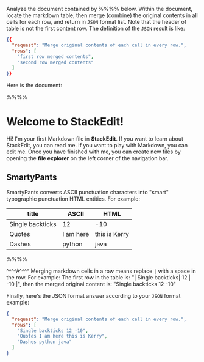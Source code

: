 Analyze the document contained by %%%% below. Within the document, locate the markdown table, then merge (combine) the original contents in all cells for each row, and return in `JSON` format list. Note that the header of table is not the first content row. The definition of the `JSON` result is like:
```json
{{
  "request": "Merge original contents of each cell in every row.",
  "rows": [
    "first row merged contents",
    "second row merged contents"
  ]
}}
```

Here is the document:

%%%%
# Welcome to StackEdit!

Hi! I'm your first Markdown file in **StackEdit**. If you want to learn about StackEdit, you can read me. If you want to play with Markdown, you can edit me. Once you have finished with me, you can create new files by opening the **file explorer** on the left corner of the navigation bar.

## SmartyPants

SmartyPants converts ASCII punctuation characters into "smart" typographic punctuation HTML entities. For example:

|        title        |ASCII                          |HTML                         |
|----------------|-------------------------------|-----------------------------|
| Single backticks| 12          | -10          |
| Quotes          | I am here            | this is Kerry            |
| Dashes          | python|java|

%%%%

^^^^A^^^^
Merging markdown cells in a row means replace `|` with a space in the row. For example:
The first row in the table is: "| Single backticks| 12          | -10          |", then the merged original content is: "Single backticks 12 -10"

Finally, here's the JSON format answer according to your `JSON` format example:
```json
{
  "request": "Merge original contents of each cell in every row.",
  "rows": [
    "Single backticks 12 -10",
    "Quotes I am here this is Kerry",
    "Dashes python java"
  ]
}
```